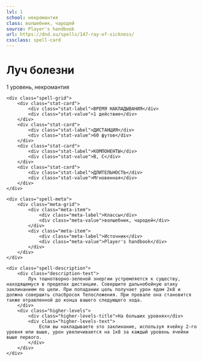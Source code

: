 ```yaml
---
lvl: 1
school: некромантия
class: волшебник, чародей
source: Player's handbook
url: https://dnd.su/spells/147-ray-of-sickness/
cssclass: spell-card
---
```


<div class="spell-container">
    <div class="spell-header">
        <h1 class="spell-name">Луч болезни</h1>
        <div class="spell-level">1 уровень, некромантия</div>
    </div>
    
    <div class="spell-grid">
        <div class="stat-card">
            <div class="stat-label">ВРЕМЯ НАКЛАДЫВАНИЯ</div>
            <div class="stat-value">1 действие</div>
        </div>
        <div class="stat-card">
            <div class="stat-label">ДИСТАНЦИЯ</div>
            <div class="stat-value">60 футов</div>
        </div>
        <div class="stat-card">
            <div class="stat-label">КОМПОНЕНТЫ</div>
            <div class="stat-value">В, С</div>
        </div>
        <div class="stat-card">
            <div class="stat-label">ДЛИТЕЛЬНОСТЬ</div>
            <div class="stat-value">Мгновенная</div>
        </div>
    </div>
    
    <div class="spell-meta">
        <div class="meta-grid">
            <div class="meta-item">
                <div class="meta-label">Классы</div>
                <div class="meta-value">волшебник, чародей</div>
            </div>
            <div class="meta-item">
                <div class="meta-label">Источник</div>
                <div class="meta-value">Player's handbook</div>
            </div>
        </div>
    </div>
    
    <div class="spell-description">
        <div class="description-text">
            Луч тошнотворно-зеленой энергии устремляется к существу, находящемуся в пределах дистанции. Совершите дальнобойную атаку заклинанием по цели. При попадании цель получает урон ядом 2к8 и должна совершить спасбросок Телосложения. При провале она становится также отравленной до конца вашего следующего хода.
        </div>
        <div class="higher-levels">
            <div class="higher-levels-title">На больших уровнях</div>
            <div class="higher-levels-text">
                Если вы накладываете это заклинание, используя ячейку 2-го уровня или выше, урон увеличивается на 1к8 за каждый уровень ячейки выше первого.
            </div>
        </div>
    </div>
</div>